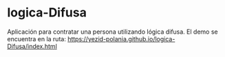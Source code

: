 # logica-Difusa
Aplicación para contratar una persona utilizando lógica difusa.
El demo se encuentra en la ruta: https://yezid-polania.github.io/logica-Difusa/index.html
